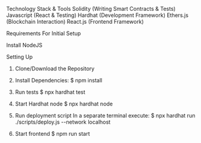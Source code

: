 Technology Stack & Tools
Solidity (Writing Smart Contracts & Tests)
Javascript (React & Testing)
Hardhat (Development Framework)
Ethers.js (Blockchain Interaction)
React.js (Frontend Framework)

Requirements For Initial Setup

Install NodeJS

Setting Up
1. Clone/Download the Repository
2. Install Dependencies:
$ npm install

3. Run tests
$ npx hardhat test

4. Start Hardhat node
$ npx hardhat node

5. Run deployment script
In a separate terminal execute: $ npx hardhat run ./scripts/deploy.js --network localhost

6. Start frontend
$ npm run start
